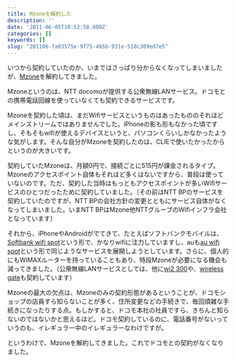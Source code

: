 ```yaml
---
title: Mzoneを解約した
description: ''
date: '2011-06-05T10:52:58.000Z'
categories: []
keywords: []
slug: "201106-fa83575e-9f75-465b-931e-510c309ed7e5"
---
```

いつから契約していたのか、いまではさっぱり分からなくなってしまいましたが、[Mzone](http://www.nttdocomo.co.jp/service/data/mzone/bill_plan/mzone/index.html)を解約してきました。

Mzoneというのは、NTT docomoが提供する公衆無線LANサービス。ドコモとの携帯電話回線を使っていなくても契約できるサービスです。

Mzoneを契約した頃は、まだWifiサービスというものはあったもののそれほどメインストリームではありませんでした。iPhoneの影も形もなかった頃ですし、そもそもwifiが使えるデバイスというと、パソコンくらいしかなかったような気がします。そんな自分がMzoneを契約したのは、CLIEで使いたかったからというのが大きいです。

契約していたMzoneは、月額0円で、接続ごとに515円が課金されるタイプ。Mzoneのアクセスポイント自体もそれほど多くはないですから、普段は使っていないのです。ただ、契約した当時はもっともアクセスポイントが多いWifiサービスのひとつだったために契約していました。（その前はNTT BPのサービスを契約していたのですが、NTT BPの会社方針の変更とともにサービス自体がなくなってしまいました。いまNTT BPはMzone他NTTグループのWifiインフラ会社となっています）

それから、iPhoneやAndroidがでてきて、たとえばソフトバンクモバイルは、[Softbank wifi spot](http://mb.softbank.jp/mb/service_area/sws/)という形で、かなりwifiに注力していますし、auも[au wifi spot](http://www.au.kddi.com/au_wifi_spot/)という形で同じようなサービスを展開しようとしています。さらに、個人的にもWiMAXルーターを持っていることもあり、特段Mzoneが必要になる機会も減ってきました。（公衆無線LANサービスとしては、他に[wi2 300](http://300.wi2.co.jp/)や、[wireless gate](http://www.wirelessgate.co.jp/)も契約しています）

Mzoneの最大の欠点は、Mzoneのみの契約形態があるということが、ドコモショップの店員すら知らないことが多く、住所変更などの手続きで、毎回煩雑な手続きになったりする点。もしかすると、ドコモ本社の社員ですら、きちんと知らないのではないかと思えるほど。ドコモ契約しているのに、電話番号がないっていうのも、イレギュラー中のイレギュラーなわけですが。

というわけで、Mzoneを解約してきました。これでドコモとの契約がなくなりました。